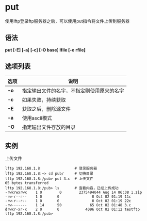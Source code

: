 put
===

使用lftp登录ftp服务器之后，可以使用put指令将文件上传到服务器

## 语法

   **put [-E] [-a] [-c] [-O base] lfile [-o rfile]**

## 选项列表

| 选项   | 说明                                       |
| ------ | ------------------------------------------ |
| **-o** | 指定输出文件的名字，不指定则使用原来的名字 |
| **-c** | 如果失败，持续获取                         |
| **-E** | 获取之后，删除源文件                       |
| **-a** | 使用ascii模式                              |
| **-O** | 指定输出文件存放的目录                     |

## 实例

上传文件

```shell
lftp 192.168.1.8                # 登录服务器
lftp 192.168.1.8:~> cd pub/     # 切换目录
lftp 192.168.1.8:/pub> put 3.c  # 上传文件
65 bytes transferred
lftp 192.168.1.8:/pub> ls       # 查看内容，已经上传成功
-rwxrwxrwx    1 0        0        2375494044 Aug 14 06:38 1.zip
-rw-r--r--    1 0       0               0 Oct 02 01:19 11c
-rw-r--r--    1 0       0               0 Oct 02 01:19 22c
-rw-------    1 14      50             65 Oct 02 01:48 3.c
drwxr-xr-x    2 0       0            4096 Oct 02 01:12 testftp
lftp 192.168.1.8:/pub> 
```
